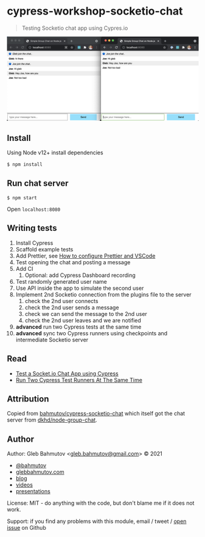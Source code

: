 # cypress-workshop-socketio-chat
> Testing Socketio chat app using Cypres.io

![Chatting](./images/chat.png)

## Install

Using Node v12+ install dependencies

```shell
$ npm install
```

## Run chat server

```shell
$ npm start
```

Open `localhost:8080`

## Writing tests

1. Install Cypress
2. Scaffold example tests
3. Add Prettier, see [How to configure Prettier and VSCode](https://glebbahmutov.com/blog/configure-prettier-in-vscode/)
4. Test opening the chat and posting a message
5. Add CI
   1. Optional: add Cypress Dashboard recording
6. Test randomly generated user name
7. Use API inside the app to simulate the second user
8. Implement 2nd Socketio connection from the plugins file to the server
   1. check the 2nd user connects
   2. check the 2nd user sends a message
   3. check we can send the message to the 2nd user
   4. check the 2nd user leaves and we are notified
9. **advanced** run two Cypress tests at the same time
10. **advanced** sync two Cypress runners using checkpoints and intermediate Socketio server

## Read

- [Test a Socket.io Chat App using Cypress](https://glebbahmutov.com/blog/test-socketio-chat-using-cypress/)
- [Run Two Cypress Test Runners At The Same Time](https://glebbahmutov.com/blog/run-two-cypress-runners/)

## Attribution

Copied from [bahmutov/cypress-socketio-chat](https://github.com/bahmutov/cypress-socketio-chat) which itself got the chat server from [dkhd/node-group-chat](https://github.com/dkhd/node-group-chat).

## Author

Author: Gleb Bahmutov &lt;gleb.bahmutov@gmail.com&gt; &copy; 2021

- [@bahmutov](https://twitter.com/bahmutov)
- [glebbahmutov.com](https://glebbahmutov.com)
- [blog](https://glebbahmutov.com/blog)
- [videos](https://youtube.com/glebbahmutov)
- [presentations](https://slides.com/bahmutov)

License: MIT - do anything with the code, but don't blame me if it does not work.

Support: if you find any problems with this module, email / tweet /
[open issue](https://github.com/bahmutov/cypress-workshop-socketio-chat/issues) on Github
